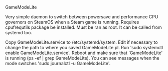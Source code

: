 GameModeLite

Very simple daemon to switch between powersave and performance CPU governors on SteamOS when a Steam game is running.  Requires cpufrequtils package be installed.  Must be ran as root.  It can be called from systemd too.

Copy GameModeLite.service to /etc/systemd/system.  Edit if necessary to change the path to where you saved GameModeLite.pl.  Run 'sudo systemctl enable GameModeLite.service'.  Reboot and make sure that 'GameModeLite' is running (ps -ef | grep GameModeLite).  You can see messages when the mode switches 'sudo journalctl -u GameModeLite'.
